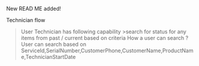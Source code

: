New READ ME added!


Technician flow
> User Technician has following capability
	>search for status for any items from past / current based on criteria
		How a user can search ?
		User can search based on  ServiceId,SerialNumber,CustomerPhone,CustomerName,ProductName,TechnicianStartDate


		